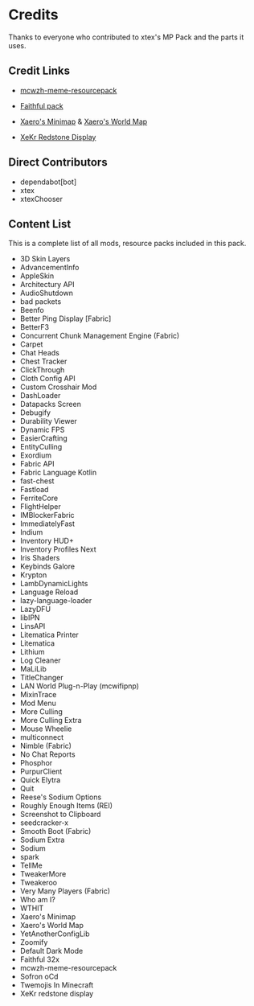 # Credits

Thanks to everyone who contributed to xtex's MP Pack and the parts it uses.

## Credit Links

- [mcwzh-meme-resourcepack](https://meme.teahouse.team/)

- [Faithful pack](https://faithfulpack.net/)

- [Xaero's Minimap](https://www.curseforge.com/minecraft/mc-mods/xaeros-minimap/) & [Xaero's World Map](https://www.curseforge.com/minecraft/mc-mods/xaeros-world-map/)

- [XeKr Redstone Display](https://www.curseforge.com/minecraft/texture-packs/xekr-redstone-display)

## Direct Contributors

<!--BEGIN CONTRIBUTORS LIST-->

- dependabot[bot]
- xtex
- xtexChooser

<!--END CONTRIBUTORS LIST-->

## Content List

This is a complete list of all mods, resource packs included in this pack.

<!--BEGIN MOD LIST-->

- 3D Skin Layers
- AdvancementInfo
- AppleSkin
- Architectury API
- AudioShutdown
- bad packets
- Beenfo
- Better Ping Display [Fabric]
- BetterF3
- Concurrent Chunk Management Engine (Fabric)
- Carpet
- Chat Heads
- Chest Tracker
- ClickThrough
- Cloth Config API
- Custom Crosshair Mod
- DashLoader
- Datapacks Screen
- Debugify
- Durability Viewer
- Dynamic FPS
- EasierCrafting
- EntityCulling
- Exordium
- Fabric API
- Fabric Language Kotlin
- fast-chest
- Fastload
- FerriteCore
- FlightHelper
- IMBlockerFabric
- ImmediatelyFast
- Indium
- Inventory HUD+
- Inventory Profiles Next
- Iris Shaders
- Keybinds Galore
- Krypton
- LambDynamicLights
- Language Reload
- lazy-language-loader
- LazyDFU
- libIPN
- LinsAPI
- Litematica Printer
- Litematica
- Lithium
- Log Cleaner
- MaLiLib
- TitleChanger
- LAN World Plug-n-Play (mcwifipnp)
- MixinTrace
- Mod Menu
- More Culling
- More Culling Extra
- Mouse Wheelie
- multiconnect
- Nimble (Fabric)
- No Chat Reports
- Phosphor
- PurpurClient
- Quick Elytra
- Quit
- Reese's Sodium Options
- Roughly Enough Items (REI)
- Screenshot to Clipboard
- seedcracker-x
- Smooth Boot (Fabric)
- Sodium Extra
- Sodium
- spark
- TellMe
- TweakerMore
- Tweakeroo
- Very Many Players (Fabric)
- Who am I?
- WTHIT
- Xaero's Minimap
- Xaero's World Map
- YetAnotherConfigLib
- Zoomify
- Default Dark Mode
- Faithful 32x
- mcwzh-meme-resourcepack
- Sofron oCd
- Twemojis In Minecraft
- XeKr redstone display

<!--END MOD LIST-->

